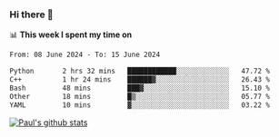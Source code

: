 ### Hi there 👋

📊 **This week I spent my time on**
<!--START_SECTION:waka-->

```txt
From: 08 June 2024 - To: 15 June 2024

Python       2 hrs 32 mins   ████████████░░░░░░░░░░░░░   47.72 %
C++          1 hr 24 mins    ██████▓░░░░░░░░░░░░░░░░░░   26.43 %
Bash         48 mins         ███▓░░░░░░░░░░░░░░░░░░░░░   15.10 %
Other        18 mins         █▒░░░░░░░░░░░░░░░░░░░░░░░   05.77 %
YAML         10 mins         ▓░░░░░░░░░░░░░░░░░░░░░░░░   03.22 %
```

<!--END_SECTION:waka-->


[![Paul's github stats](https://github-readme-stats.vercel.app/api?username=mickeyouyou&theme=dracula&show_icons=true)](https://github.com/anuraghazra/github-readme-stats)
